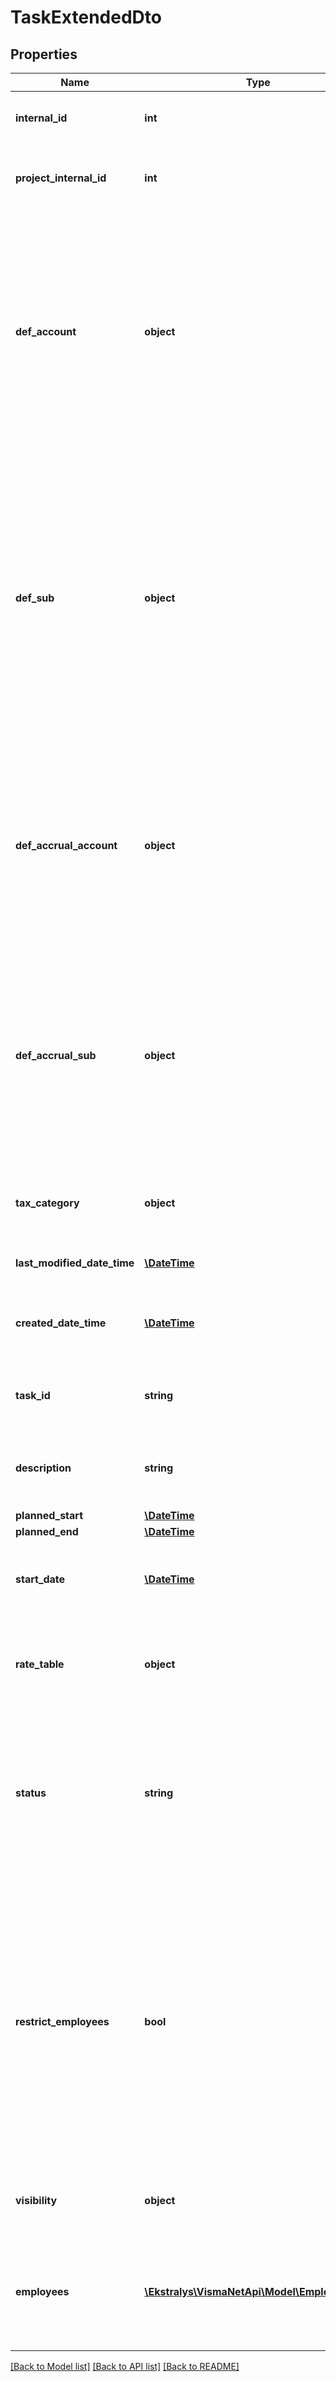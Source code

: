 # TaskExtendedDto

## Properties
Name | Type | Description | Notes
------------ | ------------- | ------------- | -------------
**internal_id** | **int** | Internal ID* &amp;gt; The internal ID of the task. | [optional] 
**project_internal_id** | **int** | Project Internal ID* &amp;gt; The internal ID of the project. | [optional] 
**def_account** | **object** | General ledger accounts tab &amp;gt; Default values section &amp;gt; Default account &amp;gt; The account to be used as one of the sources of possible accounts for the invoices and transactions for the project task. | [optional] 
**def_sub** | **object** | General ledger accounts tab &amp;gt; Default values section &amp;gt; Default subaccount* &amp;gt; The subaccount to be used as one of the sources of possible segment values for subaccounts to be used in the invoices and transactions for the project task. | [optional] 
**def_accrual_account** | **object** | General ledger accounts tab &amp;gt; Default values section &amp;gt; Accrual account &amp;gt; The default accrual account to be used in project transactions for the project task. | [optional] 
**def_accrual_sub** | **object** | General ledger accounts tab &amp;gt; Default values section &amp;gt; Accrual subaccount &amp;gt; The default accrual subaccount to be used in project transactions for the project task. | [optional] 
**tax_category** | **object** | VAT category &amp;gt; The tax category for the project task. | [optional] 
**last_modified_date_time** | [**\DateTime**](\DateTime.md) | Information collected from system. | [optional] 
**created_date_time** | [**\DateTime**](\DateTime.md) | Information collected from the system. Not visible on the screen. | [optional] 
**task_id** | **string** | Mandatory field: &amp;gt; Task ID* &amp;gt; The ID of the task. | [optional] 
**description** | **string** | Mandatory field: Description &amp;gt; The description of the task. | [optional] 
**planned_start** | [**\DateTime**](\DateTime.md) |  | [optional] 
**planned_end** | [**\DateTime**](\DateTime.md) |  | [optional] 
**start_date** | [**\DateTime**](\DateTime.md) | Start date &amp;gt; The date when the task was actually started. | [optional] 
**rate_table** | **object** | Rate table &amp;gt; The rate table to be used in the allocation rules, if applicable. | [optional] 
**status** | **string** | Mandatory field: Status* &amp;gt; The status of the task, which can be one of the following: In planning, Active, Cancelled, Completed. | [optional] 
**restrict_employees** | **bool** | Summary tab &amp;gt; Task properties section &amp;gt; Restrict employees &amp;gt; A check box that indicates (if selected) that only the employees listed on the Employees tab of this window can create activities and documents associated with the current task. | [optional] 
**visibility** | **object** | Information retrieved from the Summary tab | [optional] 
**employees** | [**\Ekstralys\VismaNetApi\Model\EmployeeDto[]**](EmployeeDto.md) | The Employees tab &amp;gt; Information in this tab is retreived from EP203000 (Employees) | [optional] 

[[Back to Model list]](../README.md#documentation-for-models) [[Back to API list]](../README.md#documentation-for-api-endpoints) [[Back to README]](../README.md)


